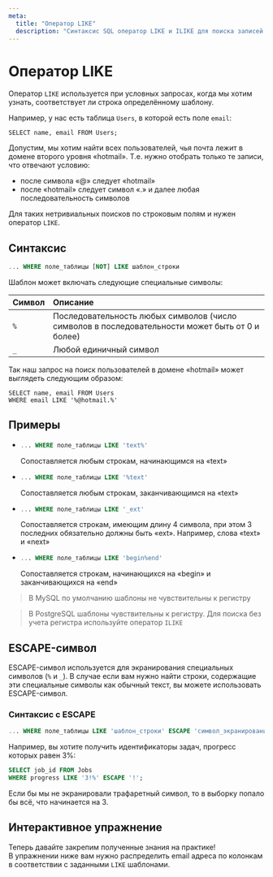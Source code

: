 ```yaml
---
meta:
  title: "Оператор LIKE"
  description: "Синтаксис SQL оператор LIKE и ILIKE для поиска записей по шаблонной строке"
---
```


# Оператор LIKE

Оператор `LIKE` используется при условных запросах, когда мы хотим узнать, соответствует ли строка определённому шаблону.

Например, у нас есть таблица `Users`, в которой есть поле `email`:

```sql-executable-Airbnb
SELECT name, email FROM Users;
```

Допустим, мы хотим найти всех пользователей, чья почта лежит в домене второго уровня «hotmail». Т.е. нужно отобрать только те записи, что
отвечают условию:

-   после символа «@» следует «hotmail»
-   после «hotmail» следует символ «.» и далее любая последовательность символов

Для таких нетривиальных поисков по строковым полям и нужен оператор `LIKE`.

## Синтаксис

```sql
... WHERE поле_таблицы [NOT] LIKE шаблон_строки
```

Шаблон может включать следующие специальные символы:

| Символ | Описание                                                                                        |
| :----- | :---------------------------------------------------------------------------------------------- |
| `%`    | Последовательность любых символов (число символов в последовательности может быть от 0 и более) |
| `_`    | Любой единичный символ                                                                          |

Так наш запрос на поиск пользователей в домене «hotmail» может выглядеть следующим образом:

```sql-executable-Airbnb
SELECT name, email FROM Users
WHERE email LIKE '%@hotmail.%'
```

## Примеры

-   ```sql
    ... WHERE поле_таблицы LIKE 'text%'
    ```

    Сопоставляется любым строкам, начинающимся на «text»

-   ```sql
    ... WHERE поле_таблицы LIKE '%text'
    ```

    Сопоставляется любым строкам, заканчивающимся на «text»

-   ```sql
    ... WHERE поле_таблицы LIKE '_ext'
    ```

    Сопоставляется строкам, имеющим длину 4 символа, при этом 3 последних обязательно должны быть «ext». Например, слова «text» и «next»

-   ```sql
    ... WHERE поле_таблицы LIKE 'begin%end'
    ```
    Сопоставляется строкам, начинающихся на «begin» и заканчивающихся на «end»

<MySQLOnly>

> В MySQL по умолчанию шаблоны не чувствительны к регистру

</MySQLOnly>

<PostgreSQLOnly>

> В PostgreSQL шаблоны чувствительны к регистру. Для поиска без учета регистра используйте оператор `ILIKE`

</PostgreSQLOnly>

## ESCAPE-символ

ESCAPE-символ используется для экранирования специальных символов (`%` и `_`).
В случае если вам нужно найти строки, содержащие эти специальные символы как обычный текст, вы можете использовать ESCAPE-символ.

### Синтаксис с ESCAPE

```sql
... WHERE поле_таблицы LIKE 'шаблон_строки' ESCAPE 'символ_экранирования'
```

Например, вы хотите получить идентификаторы задач, прогресс которых равен 3%:

```sql
SELECT job_id FROM Jobs
WHERE progress LIKE '3!%' ESCAPE '!';
```

Если бы мы не экранировали трафаретный символ, то в выборку попало бы всё, что начинается на 3.

## Интерактивное упражнение

Теперь давайте закрепим полученные знания на практике!  
В упражнении ниже вам нужно распределить email адреса по колонкам в соответствии с заданными `LIKE` шаблонами.
